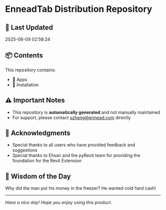 # EnneadTab Distribution Repository

## 📅 Last Updated
2025-06-09 02:58:24



## 📦 Contents
This repository contains:
- 📂 Apps
- 📂 Installation

## ⚠️ Important Notes
- This repository is **automatically generated** and not manually maintained
- For support, please contact szhang@ennead.com directly

## 🙏 Acknowledgments
- Special thanks to all users who have provided feedback and suggestions
- Special thanks to Ehsan and the pyRevit team for providing the foundation for the Revit Extension

## 💭 Wisdom of the Day
Why did the man put his money in the freezer? He wanted cold hard cash!

---
*Have a nice day! Hope you enjoy using this product.*
